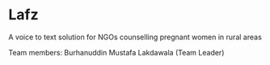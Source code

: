 # Lafz
A voice to text solution for NGOs counselling pregnant women in rural areas

Team members:
Burhanuddin Mustafa Lakdawala (Team Leader)

